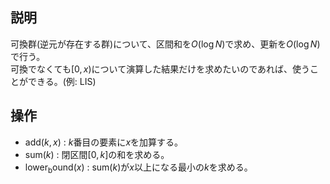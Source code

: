 ## 説明
可換群(逆元が存在する群)について、区間和を$O(\log N)$で求め、更新を$O(\log N)$で行う。<br>
可換でなくても$[0, x)$について演算した結果だけを求めたいのであれば、使うことができる。(例: LIS)

## 操作
- $\mathrm{add}(k, x)$ : $k$番目の要素に$x$を加算する。
- $\mathrm{sum}(k)$ : 閉区間$[0, k]$の和を求める。
- $\mathrm{lower_bound}(x)$ : $\mathrm{sum}(k)$が$x$以上になる最小の$k$を求める。